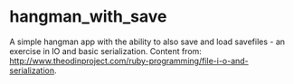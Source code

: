 # hangman_with_save
A simple hangman app with the ability to also save and load savefiles - an exercise in IO and basic serialization. Content from: http://www.theodinproject.com/ruby-programming/file-i-o-and-serialization.
